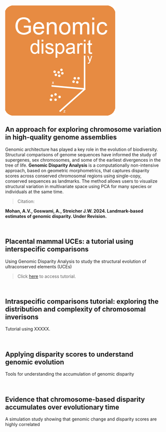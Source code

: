 ![Genomic-disparity](https://github.com/nhm-herpetology/Genomic-disparity/blob/main/Genomic-disparity.jpg)

## An approach for exploring chromosome variation in high-quality genome assemblies

Genomic architecture has played a key role in the evolution of biodiversity. Structural comparisons of genome sequences have informed the study of supergenes, sex chromosomes, and some of the earliest divergences in the tree of life. **Genomic Disparity Analysis** is a computationally non-intensive approach, based on geometric morphometrics, that captures disparity scores across conserved chromosomal regions using single-copy, conserved sequences as landmarks. The method allows users to visualize structural variation in multivariate space using PCA for many species or individuals at the same time.

>Citation:

**Mohan, A.V., Goswami, A., Streicher J.W. 2024. Landmark-based estimates of genomic disparity. Under Revision.**

<br/> 

## Placental mammal UCEs: a tutorial using interspecific comparisons
Using Genomic Disparity Analysis to study the structural evolution of ultraconserved elements (UCEs)

>Click [here](https://github.com/nhm-herpetology/genomic-disparity/tree/main/Mammal-uces) to access tutorial.

<br/>

## Intraspecific comparisons tutorial: exploring the distribution and complexity of chromosomal inverisons

Tutorial using XXXXX. 


<br/>

## Applying disparity scores to understand genomic evolution

Tools for understanding the accumulation of genomic disparity

<br/>

## Evidence that chromosome-based disparity accumulates over evolutionary time 

A simulation study showing that genomic change and disparity scores are highly correlated

<br/>




